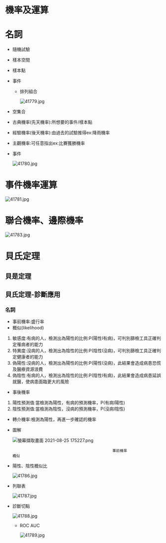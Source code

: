 # 機率及運算

# 名詞

- 隨機試驗

- 樣本空間

- 樣本點

- 事件
    - 排列組合
        
        ![41779.jpg](%E6%A9%9F%E7%8E%87%E5%8F%8A%E9%81%8B%E7%AE%97%2022758c01de4540cf950b8b143bc39e97/41779.jpg)
        

- 空集合
- 古典機率(先天機率):所想要的事件/樣本點
- 經驗機率(後天機率):由過去的試驗推得ex:降雨機率
- 主觀機率:可任意指出ex:比賽獲勝機率
- 事件
    
    ![41780.jpg](%E6%A9%9F%E7%8E%87%E5%8F%8A%E9%81%8B%E7%AE%97%2022758c01de4540cf950b8b143bc39e97/41780.jpg)
    

# 事件機率運算

![41781.jpg](%E6%A9%9F%E7%8E%87%E5%8F%8A%E9%81%8B%E7%AE%97%2022758c01de4540cf950b8b143bc39e97/41781.jpg)

# 聯合機率、邊際機率

![41783.jpg](%E6%A9%9F%E7%8E%87%E5%8F%8A%E9%81%8B%E7%AE%97%2022758c01de4540cf950b8b143bc39e97/41783.jpg)

# 貝氏定理

## 貝是定理

## 貝氏定理-診斷應用

### 名詞

- 事前機率:盛行率
- 概似(likelihood)
1. 敏感度:有病的人，檢測出為陽性的比例:P(陽性I有病)，可判別篩檢工具正確判定罹病者的能力
2. 特異度:沒病的人，檢測出為陰性的比例:P(陰性I沒病)，可判別篩檢工具正確判定健康者的能力
3. 偽陽性:沒病的人，檢測出為陽性的比例:P(陽性I沒病)，此結果會造成病患恐慌及醫療資源浪費
4. 偽陰性:有病的人，檢測出為陰性的比例:P(陰性I有病)，此結果會造成病患延誤就醫，使病患面臨更大的風險
- 事後機率
1. 陽性預測值:當檢測為陽性，有病的預測機率，P(有病I陽性)
2. 陰性預測值:當檢測為陰性，沒病的預測機率，P(沒病I陰性)
- 轉介機率:檢測為陽性，再進一步確認的機率
- 圖解
    
    ![螢幕擷取畫面 2021-08-25 175227.png](%E6%A9%9F%E7%8E%87%E5%8F%8A%E9%81%8B%E7%AE%97%2022758c01de4540cf950b8b143bc39e97/%E8%9E%A2%E5%B9%95%E6%93%B7%E5%8F%96%E7%95%AB%E9%9D%A2_2021-08-25_175227.png)
    
                                                   事前機率                                                概似           
    
- 陽性、陰性概似比
    
    ![41786.jpg](%E6%A9%9F%E7%8E%87%E5%8F%8A%E9%81%8B%E7%AE%97%2022758c01de4540cf950b8b143bc39e97/41786.jpg)
    
- 列聯表
    
    ![41787.jpg](%E6%A9%9F%E7%8E%87%E5%8F%8A%E9%81%8B%E7%AE%97%2022758c01de4540cf950b8b143bc39e97/41787.jpg)
    
- 診斷切點
    
    ![41788.jpg](%E6%A9%9F%E7%8E%87%E5%8F%8A%E9%81%8B%E7%AE%97%2022758c01de4540cf950b8b143bc39e97/41788.jpg)
    
    - ROC  AUC
        
        ![41789.jpg](%E6%A9%9F%E7%8E%87%E5%8F%8A%E9%81%8B%E7%AE%97%2022758c01de4540cf950b8b143bc39e97/41789.jpg)